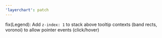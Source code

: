```yaml
---
'layerchart': patch
---
```


fix(Legend): Add `z-index: 1` to stack above tooltip contexts (band rects, voronoi) to allow pointer events (click/hover)
